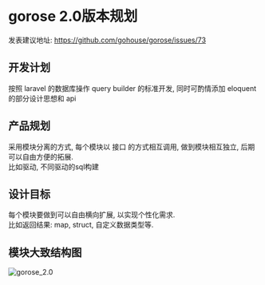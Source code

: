 # gorose 2.0版本规划
发表建议地址: https://github.com/gohouse/gorose/issues/73

## 开发计划
按照 laravel 的数据库操作 query builder 的标准开发, 同时可酌情添加 eloquent 的部分设计思想和 api

## 产品规划
采用模块分离的方式, 每个模块以 接口 的方式相互调用, 做到模块相互独立, 后期可以自由方便的拓展.  
比如驱动, 不同驱动的sql构建

## 设计目标
每个模块要做到可以自由横向扩展, 以实现个性化需求.  
比如返回结果: map, struct, 自定义数据类型等.  

## 模块大致结构图
![gorose_2.0](https://github.com/gohouse/gorose/blob/2.0-dev/version_plan_and_design/gorose_2.0_modules.png?raw=true)
